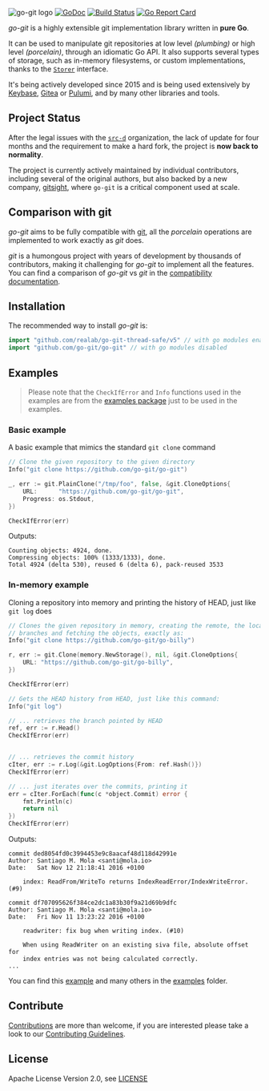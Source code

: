 ![go-git logo](https://cdn.rawgit.com/src-d/artwork/02036484/go-git/files/go-git-github-readme-header.png)
[![GoDoc](https://godoc.org/github.com/realab/go-git-thread-safe/v5?status.svg)](https://pkg.go.dev/github.com/realab/go-git-thread-safe/v5) [![Build Status](https://github.com/go-git/go-git/workflows/Test/badge.svg)](https://github.com/go-git/go-git/actions) [![Go Report Card](https://goreportcard.com/badge/github.com/go-git/go-git)](https://goreportcard.com/report/github.com/go-git/go-git)

*go-git* is a highly extensible git implementation library written in **pure Go**.

It can be used to manipulate git repositories at low level *(plumbing)* or high level *(porcelain)*, through an idiomatic Go API. It also supports several types of storage, such as in-memory filesystems, or custom implementations, thanks to the [`Storer`](https://pkg.go.dev/github.com/realab/go-git-thread-safe/v5/plumbing/storer) interface.

It's being actively developed since 2015 and is being used extensively by [Keybase](https://keybase.io/blog/encrypted-git-for-everyone), [Gitea](https://gitea.io/en-us/) or [Pulumi](https://github.com/search?q=org%3Apulumi+go-git&type=Code), and by many other libraries and tools.

Project Status
--------------

After the legal issues with the [`src-d`](https://github.com/src-d) organization, the lack of update for four months and the requirement to make a hard fork, the project is **now back to normality**.

The project is currently actively maintained by individual contributors, including several of the original authors, but also backed by a new company, [gitsight](https://github.com/gitsight), where `go-git` is a critical component used at scale.


Comparison with git
-------------------

*go-git* aims to be fully compatible with [git](https://github.com/git/git), all the *porcelain* operations are implemented to work exactly as *git* does.

*git* is a humongous project with years of development by thousands of contributors, making it challenging for *go-git* to implement all the features. You can find a comparison of *go-git* vs *git* in the [compatibility documentation](COMPATIBILITY.md).


Installation
------------

The recommended way to install *go-git* is:

```go
import "github.com/realab/go-git-thread-safe/v5" // with go modules enabled (GO111MODULE=on or outside GOPATH)
import "github.com/go-git/go-git" // with go modules disabled
```


Examples
--------

> Please note that the `CheckIfError` and `Info` functions  used in the examples are from the [examples package](https://github.com/go-git/go-git/blob/master/_examples/common.go#L19) just to be used in the examples.


### Basic example

A basic example that mimics the standard `git clone` command

```go
// Clone the given repository to the given directory
Info("git clone https://github.com/go-git/go-git")

_, err := git.PlainClone("/tmp/foo", false, &git.CloneOptions{
    URL:      "https://github.com/go-git/go-git",
    Progress: os.Stdout,
})

CheckIfError(err)
```

Outputs:
```
Counting objects: 4924, done.
Compressing objects: 100% (1333/1333), done.
Total 4924 (delta 530), reused 6 (delta 6), pack-reused 3533
```

### In-memory example

Cloning a repository into memory and printing the history of HEAD, just like `git log` does


```go
// Clones the given repository in memory, creating the remote, the local
// branches and fetching the objects, exactly as:
Info("git clone https://github.com/go-git/go-billy")

r, err := git.Clone(memory.NewStorage(), nil, &git.CloneOptions{
    URL: "https://github.com/go-git/go-billy",
})

CheckIfError(err)

// Gets the HEAD history from HEAD, just like this command:
Info("git log")

// ... retrieves the branch pointed by HEAD
ref, err := r.Head()
CheckIfError(err)


// ... retrieves the commit history
cIter, err := r.Log(&git.LogOptions{From: ref.Hash()})
CheckIfError(err)

// ... just iterates over the commits, printing it
err = cIter.ForEach(func(c *object.Commit) error {
	fmt.Println(c)
	return nil
})
CheckIfError(err)
```

Outputs:
```
commit ded8054fd0c3994453e9c8aacaf48d118d42991e
Author: Santiago M. Mola <santi@mola.io>
Date:   Sat Nov 12 21:18:41 2016 +0100

    index: ReadFrom/WriteTo returns IndexReadError/IndexWriteError. (#9)

commit df707095626f384ce2dc1a83b30f9a21d69b9dfc
Author: Santiago M. Mola <santi@mola.io>
Date:   Fri Nov 11 13:23:22 2016 +0100

    readwriter: fix bug when writing index. (#10)

    When using ReadWriter on an existing siva file, absolute offset for
    index entries was not being calculated correctly.
...
```

You can find this [example](_examples/log/main.go) and many others in the [examples](_examples) folder.

Contribute
----------

[Contributions](https://github.com/go-git/go-git/issues?q=is%3Aissue+is%3Aopen+label%3A%22help+wanted%22) are more than welcome, if you are interested please take a look to
our [Contributing Guidelines](CONTRIBUTING.md).

License
-------
Apache License Version 2.0, see [LICENSE](LICENSE)

